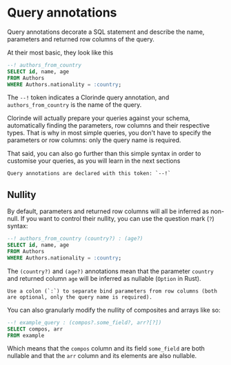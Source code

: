# Query annotations
Query annotations decorate a SQL statement and describe the name, parameters and returned row columns of the query.

At their most basic, they look like this

```sql
--! authors_from_country
SELECT id, name, age 
FROM Authors 
WHERE Authors.nationality = :country;
```
The `--!` token indicates a Clorinde query annotation, and `authors_from_country` is the name of the query.

Clorinde will actually prepare your queries against your schema, automatically finding the parameters, row columns and their respective types. That is why in most simple queries, you don't have to specify the parameters or row columns: only the query name is required.

That said, you can also go further than this simple syntax in order to customise your queries, as you will learn in the next sections 

```admonish note
Query annotations are declared with this token: `--!`
```

## Nullity

By default, parameters and returned row columns will all be inferred as non-null. If you want to control their nullity, you can use the question mark (`?`) syntax:
```sql
--! authors_from_country (country?) : (age?)
SELECT id, name, age 
FROM Authors 
WHERE Authors.nationality = :country;
```
The `(country?)` and `(age?)` annotations mean that the parameter `country` and returned column `age` will be inferred as nullable (`Option` in Rust). 

```admonish note
Use a colon (`:`) to separate bind parameters from row columns (both are optional, only the query name is required).
```

You can also granularly modify the nullity of composites and arrays like so:
```sql
--! example_query : (compos?.some_field?, arr?[?])
SELECT compos, arr 
FROM example 
```
Which means that the `compos` column and its field `some_field` are both nullable and that the `arr` column and its elements are also nullable.

